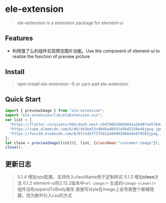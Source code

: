 # ele-extension

 > ele-extension is a extension package for element-ui

## Features

- 利用饿了么的组件实现预览图片功能。Use the component of element-ui to realize the function of preview picture

## Install

 > npm install ele-extension -S or yarn add ele-extension

## Quick Start

```javascript
import { previewImage } from "ele-extension";
import "ele-extension/lib/eleExtension.css";
var list = [
  "https://flutter.cn/assets/404/dash_nest-c64796b59b65042a2b40fae5764c13b7477a592db79eaf04c86298dcb75b78ea.png",
  "https://cube.elemecdn.com/6/94/4d3ea53c084bad6931a56d5158a48jpeg.jpeg",
  "https://fuss10.elemecdn.com/0/6f/e35ff375812e6b0020b6b4e8f9583jpeg.jpeg"
];
let close = previewImage(list[0], list, {className:"customer-image"});
close();
 ```

## 更新日志

 > 0.1.4 增加ops配置，支持传入className用于定制样式
 > 0.1.3 增加**close**方法
 > 0.1.2 element-ui的2.13.2版本中`<el-image/>` 生成的`<image-viewer/>` 组件没有appendToBody属性 直接写style在image上会导致整个都被隐藏，改为额外引入css的方式
